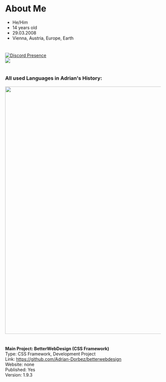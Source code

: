 # About Me

- He/Him
- 14 years old
- 29.03.2008
- Vienna, Austria, Europe, Earth


#

[![Discord Presence](https://lanyard.cnrad.dev/api/901156033618137089?theme=dark&bg=0e0e0f&)](https://discord.com/users/901156033618137089)
<br>
<img src="https://github-readme-stats.vercel.app/api?username=adrian-dorbez&show_icons=true&theme=dark" />
<br/>

#

### All used Languages in Adrian's History:
<img src="https://wakatime.com/share/@986cb447-c1cf-40c5-b536-92c90c1878c0/25ee1fe0-8d20-481d-8f04-b82907fcde1f.png" width="800px"/>

#

<b>Main Project: BetterWebDesign (CSS Framework)</b><br>
Type: CSS Framework, Development Project<br>
Link: https://github.com/Adrian-Dorbez/betterwebdesign <br>
Website: none <br>
Published: Yes <br>
Version: 1.9.3
